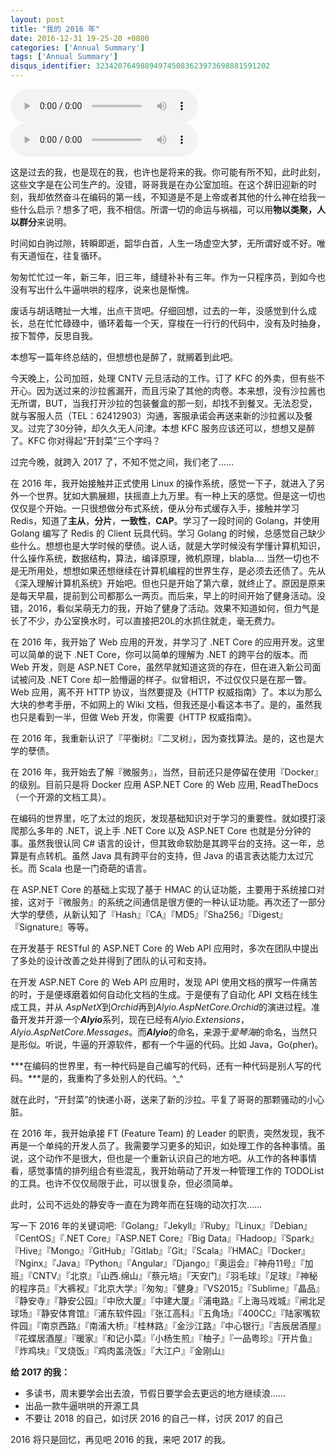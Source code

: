```yaml
---
layout: post
title: "我的 2016 年"
date: 2016-12-31 19-25-20 +0800
categories: ['Annual Summary']
tags: ['Annual Summary']
disqus_identifier: 323420764988949745083623973698881591202
---
```


<audio controls autoplay loop>
  <source src="http://other.web.rh03.sycdn.kuwo.cn/f8b16e700e723d038110d3bad6552bb1/5867c507/resource/a1/96/93/2209181776.aac" type="audio/mpeg" />
</audio>
<audio controls loop>
  <source src="http://other.web.rf03.sycdn.kuwo.cn/fb9f9387c7c4c5b4eb93441eebce266b/5867d049/resource/a2/27/10/236694914.aac" type="audio/mpeg" />
</audio>

这是过去的我，也是现在的我，也许也是将来的我。你可能有所不知，此时此刻，这些文字是在公司生产的。没错，哥哥我是在办公室加班。在这个辞旧迎新的时刻，我却依然奋斗在编码的第一线，不知道是不是上帝或者其他的什么神在给我一些什么启示？想多了吧，我不相信。所谓一切的命运与祸福，可以用**物以类聚，人以群分**来说明。

时间如白驹过隙，转瞬即逝，韶华白首，人生一场虚空大梦，无所谓好或不好。唯有天道恒在，往复循环。

匆匆忙忙过一年，新三年，旧三年，缝缝补补有三年。作为一只程序员，到如今也没有写出什么牛逼哄哄的程序，说来也是惭愧。

废话与胡话瞎扯一大堆，出点干货吧。仔细回想，过去的一年，没感觉到什么成长，总在忙忙碌碌中，循环着每一个天，穿梭在一行行的代码中，没有及时抽身，按下暂停，反思自我。

本想写一篇年终总结的，但想想也是醉了，就搁着到此吧。

今天晚上，公司加班，处理 CNTV 元旦活动的工作。订了 KFC 的外卖，但有些不开心。因为送过来的沙拉酱漏开，而且污染了其他的肉卷。本来想，没有沙拉酱也无所谓，BUT，当我打开沙拉的包装餐盒的那一刻，却找不到餐叉。无法忍受，就与客服人员（TEL：62412903）沟通，客服承诺会再送来新的沙拉酱以及餐叉。过完了30分钟，却久久无人问津。本想 KFC 服务应该还可以，想想又是醉了。KFC 你对得起“开封菜”三个字吗？

过完今晚，就跨入 2017 了，不知不觉之间，我们老了……

在 2016 年，我开始接触并正式使用 Linux 的操作系统，感觉一下子，就进入了另外一个世界。犹如大鹏展翅，扶摇直上九万里。有一种上天的感觉。但是这一切也仅仅是个开始。一只很想做分布式系统，便从分布式缓存入手，接触并学习 Redis，知道了**主从**，**分片**，**一致性**，**CAP**。学习了一段时间的 Golang，并使用 Golang 编写了 Redis 的 Client 玩具代码。学习 Golang 的时候，总感觉自己缺少些什么。想想也是大学时候的孽债。说人话，就是大学时候没有学懂计算机知识，什么操作系统，数据结构，算法，编译原理，微机原理，blabla.... 当然一切也不是无所用处，想想如果还想继续在计算机编程的世界生存，是必须去还债了。先从《深入理解计算机系统》开始吧。但也只是开始了第六章，就终止了。原因是原来是每天早晨，提前到公司都那么一两页。而后来，早上的时间开始了健身活动。没错，2016，看似呆萌无力的我，开始了健身了活动。效果不知道如何，但力气是长了不少，办公室换水时，可以直接把20L的水抓住就走，毫无费力。

在 2016 年，我开始了 Web 应用的开发，并学习了 .NET Core 的应用开发。这里可以简单的说下 .NET Core，你可以简单的理解为 .NET 的跨平台的版本。而 Web 开发，则是 ASP.NET Core，虽然早就知道这货的存在，但在进入新公司面试被问及 .NET Core 却一脸懵逼的样子。似曾相识，不过仅仅只是在那一瞥。Web 应用，离不开 HTTP 协议，当然要提及《HTTP 权威指南》了。本以为那么大块的参考手册，不如网上的 Wiki 文档，但我还是小看这本书了。是的，虽然我也只是看到一半，但做 Web 开发，你需要《HTTP 权威指南》。

在 2016 年，我重新认识了『平衡树』『二叉树』，因为查找算法。是的，这也是大学的孽债。

在 2016 年，我开始去了解『微服务』，当然，目前还只是停留在使用『Docker』的级别。目前只是将 Docker 应用 ASP.NET Core 的 Web 应用, ReadTheDocs （一个开源的文档工具）。

在编码的世界里，吃了太过的炮灰，发现基础知识对于学习的重要性。就如摸打滚爬那么多年的 .NET，说上手 .NET Core 以及 ASP.NET Core 也就是分分钟的事。虽然我很认同 C# 语言的设计，但其致命软肋是其跨平台的支持。这一年，总算是有点转机。虽然 Java 具有跨平台的支持，但 Java 的语言表达能力太过冗长。而 Scala 也是一门奇葩的语言。

在 ASP.NET Core 的基础上实现了基于 HMAC 的认证功能，主要用于系统接口对接，这对于『微服务』的系统之间通信是很方便的一种认证功能。再次还了一部分大学的孽债，从新认知了『Hash』『CA』『MD5』『Sha256』『Digest』『Signature』等等。

在开发基于 RESTful 的 ASP.NET Core 的 Web API 应用时，多次在团队中提出了多处的设计改善之处并得到了团队的认可和支持。

在开发 ASP.NET Core 的 Web API 应用时，发现 API 使用文档的撰写一件痛苦的时，于是便琢磨着如何自动化文档的生成。于是便有了自动化 API 文档在线生成工具，并从 *AspNetX*到*Orchid*再到*Alyio.AspNetCore.Orchid*的演进过程。准备开发并开源一个***Alyio***系列，现在已经有*Alyio.Extensions*，*Alyio.AspNetCore.Messages*。而***Alyio***的命名，来源于*爱琴海*的命名，当然只是形似。听说，牛逼的开源软件，都有一个牛逼的代码。比如 Java，Go(pher)。

***在编码的世界里，有一种代码是自己编写的代码，还有一种代码是别人写的代码。***是的，我重构了多处别人的代码。^_^

就在此时，“开封菜”的快递小哥，送来了新的沙拉。平复了哥哥的那颗骚动的小心脏。

在 2016 年，我开始承接 FT (Feature Team) 的 Leader 的职责，突然发现，我不再是一个单纯的开发人员了。我需要学习更多的知识，如处理工作的各种事情。虽说，这个动作不是很大，但也是一个重新认识自己的地方吧。从工作的各种事情看，感觉事情的排列组合有些混乱，我开始萌动了开发一种管理工作的 TODOList 的工具。也许不仅仅局限于此，可以很复杂，但必须简单。

此时，公司不远处的静安寺一直在为跨年而在狂嗨的动次打次……

写一下 2016 年的关键词吧:『Golang』『Jekyll』『Ruby』『Linux』『Debian』『CentOS』『.NET Core』『ASP.NET Core』『Big Data』『Hadoop』『Spark』『Hive』『Mongo』『GitHub』『Gitlab』『Git』『Scala』『HMAC』『Docker』『Nginx』『Java』『Python』『Angular』『Django』『奥运会』『神舟11号』『加班』『CNTV』『北京』『山西.绵山』『蔡元培』『天安门』『羽毛球』『足球』『神秘的程序员』『大裤衩』『北京大学』『匆匆』『健身』『VS2015』『Sublime』『晶品』『静安寺』『静安公园』『中欣大厦』『中建大厦』『浦电路』『上海马戏城』『闸北足球场』『静安体育馆』『浦东软件园』『张江高科』『五角场』『400CC』『陆家嘴软件园』『南京西路』『南浦大桥』『桂林路』『金沙江路』『中心银行』『吉辰居酒屋』『花蝶居酒屋』『暖家』『和记小菜』『小杨生煎』『柚子』『一品粤珍』『开片鱼』『炸鸡块』『叉烧饭』『鸡肉盖浇饭』『大江户』『金刚山』



**给 2017 的我：**

- 多读书，周末要学会出去浪，节假日要学会去更远的地方继续浪……
- 出品一款牛逼哄哄的开源工具
- 不要让 2018 的自己，如讨厌 2016 的自己一样，讨厌 2017 的自己

2016 将只是回忆，再见吧 2016 的我，来吧 2017 的我。
